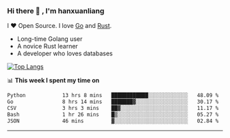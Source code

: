 ### Hi there 👋 , I'm hanxuanliang

<!--
**hanxuanliang/hanxuanliang** is a ✨ _special_ ✨ repository because its `README.md` (this file) appears on your GitHub profile.

Here are some ideas to get you started:

- 🔭 I’m currently working on ...
- 🌱 I’m currently learning ...
- 👯 I’m looking to collaborate on ...
- 🤔 I’m looking for help with ...
- 💬 Ask me about ...
- 📫 How to reach me: ...
- 😄 Pronouns: ...
- ⚡ Fun fact: ...
-->
I ❤ Open Source. I love [Go](https://golang.org) and [Rust](https://www.rust-lang.org/zh-CN/).

* Long-time Golang user
* A novice Rust learner
* A developer who loves databases

[![Top Langs](https://github-readme-stats.vercel.app/api?username=hanxuanliang&show_icons=true&count_private=true&line_height=40)](https://github.com/anuraghazra/github-readme-stats)

📊 **This week I spent my time on**
<!--START_SECTION:waka-->

```txt
Python            13 hrs 8 mins   ████████████░░░░░░░░░░░░░   48.09 %
Go                8 hrs 14 mins   ███████▓░░░░░░░░░░░░░░░░░   30.17 %
CSV               3 hrs 3 mins    ██▓░░░░░░░░░░░░░░░░░░░░░░   11.17 %
Bash              1 hr 26 mins    █▒░░░░░░░░░░░░░░░░░░░░░░░   05.27 %
JSON              46 mins         ▓░░░░░░░░░░░░░░░░░░░░░░░░   02.84 %
```

<!--END_SECTION:waka-->

***
